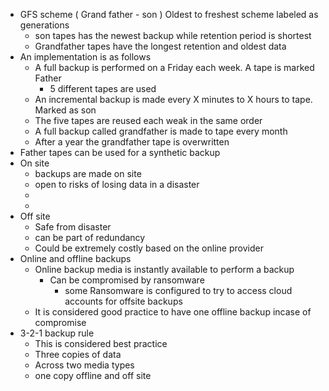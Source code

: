 * GFS scheme ( Grand father - son ) Oldest to freshest scheme labeled as generations 
	* son tapes has the newest backup while retention period is shortest  
	* Grandfather tapes have the longest  retention and oldest data  
* An implementation is as follows 
	* A full backup is performed on a Friday each week. A tape is marked Father
		* 5 different tapes are used 
	* An incremental backup is made every X minutes to X hours to tape. Marked as son 
	* The five tapes are reused each weak in the same order 
	* A full backup called grandfather is made to tape every month
	* After a year the grandfather tape is overwritten 
* Father tapes can be used for a synthetic backup 
* On site 
	* backups are made on site 
	* open to risks of losing data in a disaster 
	* 
	* 
* Off site 
	* Safe from disaster  
	* can be part of redundancy
	* Could be extremely costly based on the online provider  
* Online and offline backups
	* Online backup media is instantly available to perform a backup 
		* Can be compromised by ransomware 
			* some Ransomware is configured to try to access cloud accounts for offsite backups
	* It is considered good practice to have one offline backup incase of compromise 
* 3-2-1 backup rule
	* This is considered best practice 
	* Three copies of data 
	* Across two media types 
	* one copy offline and off site 